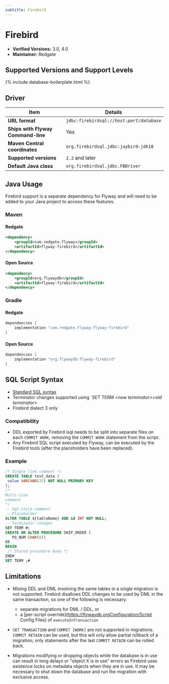 ```yaml
---
subtitle: Firebird
---
```

# Firebird
- **Verified Versions:** 3.0, 4.0
- **Maintainer:** Redgate

## Supported Versions and Support Levels

{% include database-boilerplate.html %}

## Driver

| Item                               | Details                                                                 |
|------------------------------------|-------------------------------------------------------------------------|
| **URL format**                     | <code>jdbc:firebirdsql://<i>host</i>:<i>port</i>/<i>database</i></code> |
| **Ships with Flyway Command-line** | Yes                                                                     |
| **Maven Central coordinates**      | `org.firebirdsql.jdbc:jaybird-jdk18`                                    |
| **Supported versions**             | `2.2` and later                                                         |
| **Default Java class**             | `org.firebirdsql.jdbc.FBDriver`                                         |

## Java Usage
Firebird support is a separate dependency for Flyway and will need to be added to your Java project to access these features.

### Maven
#### Redgate
```xml
<dependency>
    <groupId>com.redgate.flyway</groupId>
    <artifactId>flyway-firebird</artifactId>
</dependency>
```
#### Open Source
```xml
<dependency>
    <groupId>org.flywaydb</groupId>
    <artifactId>flyway-firebird</artifactId>
</dependency>
```

### Gradle
#### Redgate
```groovy
dependencies {
    implementation "com.redgate.flyway:flyway-firebird"
}
```
#### Open Source
```groovy
dependencies {
    implementation "org.flywaydb:flyway-firebird"
}
```

## SQL Script Syntax

 - [Standard SQL syntax](Concepts/migrations#syntax)
- Terminator changes supported using `SET TERM <i>&lt;new terminator&gt;</i><i>&lt;old terminator&gt;</i>
- Firebird dialect 3 only

### Compatibility
    
- DDL exported by Firebird isql needs to be split into separate files on each `COMMIT WORK`, removing the `COMMIT WORK` statement from the script.
- Any Firebird SQL script executed by Flyway, can be executed by the Firebird tools (after the placeholders have been replaced).

### Example
 
 ```sql
/* Single line comment */
CREATE TABLE test_data (
  value VARCHAR(25) NOT NULL PRIMARY KEY
);
 /*
Multi-line
comment
*/
 -- Sql-style comment
 -- Placeholder
ALTER TABLE ${tableName} ADD id INT NOT NULL;
 -- Terminator changes
SET TERM #;
CREATE OR ALTER PROCEDURE SHIP_ORDER (
    PO_NUM CHAR(8))
AS
BEGIN
  /* Stored procedure body */
END#
SET TERM ;#
```

## Limitations

- Mixing DDL and DML involving the same tables in a single migration is not supported. Firebird disallows DDL changes to 
be used by DML in the same transaction, so one of the following is necessary:
  - separate migrations for DML / DDL, or
  - a [per-script override](https://flywaydb.orgConfiguration/Script Config Files) of <code>executeInTransaction</code>

- `SET TRANSACTION` and `COMMIT [WORK]` are not supported in migrations. `COMMIT RETAIN` can be used, but this will only 
allow partial rollback of a migration; only statements after the last `COMMIT RETAIN` can be rolled back.
- Migrations modifying or dropping objects while the database is in use can result in long delays or "object X is in use" 
errors as Firebird uses existence locks on metadata objects when they are in use. It may be necessary to shut down the 
database and run the migration with exclusive access.
